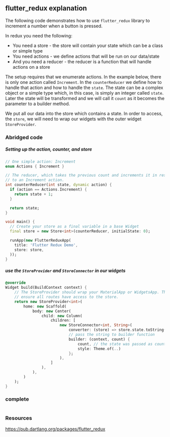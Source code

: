 ## flutter_redux explanation


The following code demonstrates how to use `flutter_redux` library to
increment a number when a button is pressed.

In redux you need the following:
* You need a store - the store will contain your state which can be a class or simple type
* You need actions - we define actions that will be run on our data/state
* And you need a reducer - the reducer is a function that will handle actions on a store

The setup requires that we enumerate actions. In the example below, there is only one action
called `Increment`. In the `counterReducer` we define how to handle that action
and how to handle the `state`. The state can be a complex object or a simple type which,
in this case, is simply an integer called `state`. Later the state will be transformed and we
will call it `count` as it becomes the parameter to a builder method.

We put all our data into the store which contains a state. 
In order to access, the `store`, we will need to wrap our widgets with the outer widget `StoreProvider`.

### Abridged code
##### Setting up the action, counter, and store
```dart
// One simple action: Increment
enum Actions { Increment }

// The reducer, which takes the previous count and increments it in response
// to an Increment action.
int counterReducer(int state, dynamic action) {
  if (action == Actions.Increment) {
    return state + 1;
  }

  return state;
}

void main() {
  // Create your store as a final variable in a base Widget
  final store = new Store<int>(counterReducer, initialState: 0);

  runApp(new FlutterReduxApp(
    title: 'Flutter Redux Demo',
    store: store,
  ));
}
```

##### use the `StoreProvider` and `StoreConnector` in our widgets
```dart
@override
Widget build(BuildContext context) {
    // The StoreProvider should wrap your MaterialApp or WidgetsApp. This will
    // ensure all routes have access to the store.
    return new StoreProvider<int>(
        home: new Scaffold(
            body: new Center(
                child: new Column(
                    children: [
                        new StoreConnector<int, String>(
                            converter: (store) => store.state.toString(),
                            // pass the string to builder function
                            builder: (context, count) {
                                count, // the state was passed as count
                                style: Theme.of(..)
                            };
                        ),
                    ]
                ),
            ),
        )
    );
}
```

### complete
```dart
```


### Resources

https://pub.dartlang.org/packages/flutter_redux